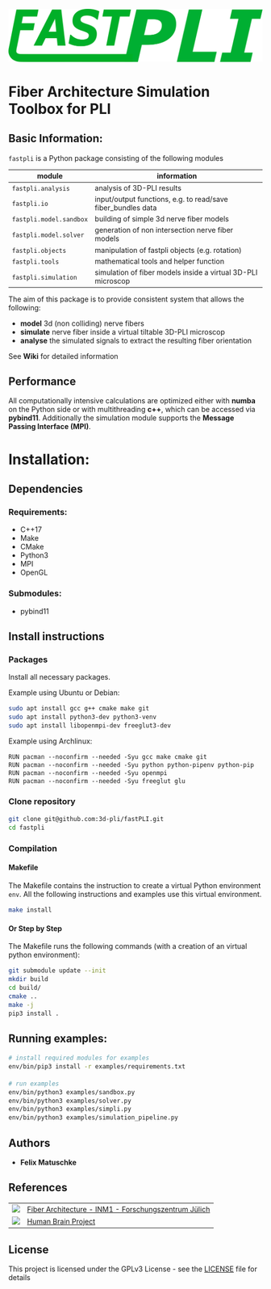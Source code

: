 <!-- 
________             ___________________________
___  __/_____ _________  /___  __ \__  /____  _/
__  /_ _  __ `/_  ___/  __/_  /_/ /_  /  __  /  
_  __/ / /_/ /_(__  )/ /_ _  ____/_  /____/ /   
/_/    \__,_/ /____/ \__/ /_/     /_____/___/    
-->
![](logo.png)

# Fiber Architecture Simulation Toolbox for PLI

## Basic Information:
`fastpli` is a Python package consisting of the following modules

| module                  | information                                                  |
| ----------------------- | ------------------------------------------------------------ |
| `fastpli.analysis`      | analysis of 3D-PLI results                                   |
| `fastpli.io`            | input/output functions, e.g. to read/save fiber_bundles data |
| `fastpli.model.sandbox` | building of simple 3d nerve fiber models                     |
| `fastpli.model.solver`  | generation of non intersection nerve fiber models            |
| `fastpli.objects`       | manipulation of fastpli objects (e.g. rotation)              |
| `fastpli.tools`         | mathematical tools and helper function                       |
| `fastpli.simulation`    | simulation of fiber models inside a virtual 3D-PLI microscop |

The aim of this package is to provide consistent system that allows the following: 
* **model** 3d (non colliding) nerve fibers
* **simulate** nerve fiber inside a virtual tiltable 3D-PLI microscop
* **analyse** the simulated signals to extract the resulting fiber orientation

See **Wiki** for detailed information

## Performance
All computationally intensive calculations are optimized either with **numba** on the Python side or with multithreading **c++**, which can be accessed via **pybind11**. Additionally the simulation module supports the **Message Passing Interface (MPI)**.

# Installation:

## Dependencies
### Requirements:
 - C++17
 - Make
 - CMake
 - Python3
 - MPI
 - OpenGL

### Submodules:
 - pybind11

## Install instructions

### Packages

Install all necessary packages.

Example using Ubuntu or Debian:

```sh
sudo apt install gcc g++ cmake make git 
sudo apt install python3-dev python3-venv
sudo apt install libopenmpi-dev freeglut3-dev
```
<!-- libhdf5-openmpi-dev -->

Example using Archlinux:

```
RUN pacman --noconfirm --needed -Syu gcc make cmake git
RUN pacman --noconfirm --needed -Syu python python-pipenv python-pip
RUN pacman --noconfirm --needed -Syu openmpi
RUN pacman --noconfirm --needed -Syu freeglut glu
```
<!--  hdf5-openmpi -->

### Clone repository

```sh
git clone git@github.com:3d-pli/fastPLI.git
cd fastpli
```

### Compilation 

#### Makefile

The Makefile contains the instruction to create a virtual Python environment `env`. 
All the following instructions and examples use this virtual environment.

```sh
make install
```

#### Or Step by Step

The Makefile runs the following commands (with a creation of an virtual python environment):

```sh
git submodule update --init
mkdir build
cd build/
cmake ..
make -j
pip3 install .
```

## Running examples:

```sh
# install required modules for examples
env/bin/pip3 install -r examples/requirements.txt

# run examples
env/bin/python3 examples/sandbox.py
env/bin/python3 examples/solver.py
env/bin/python3 examples/simpli.py
env/bin/python3 examples/simulation_pipeline.py
```

## Authors
* **Felix Matuschke**

## References
|                                                                                                                                                                                                                |                                                                                                                                                              |
| :------------------------------------------------------------------------------------------------------------------------------------------------------------------------------------------------------------: | ------------------------------------------------------------------------------------------------------------------------------------------------------------ |
| [![](https://www.fz-juelich.de/SharedDocs/Bilder/INM/INM-1/DE/PLI/PLI-GruppenLogo.png?__blob=thumbnail)](https://www.fz-juelich.de/inm/inm-1/EN/Forschung/Fibre%20Architecture/Fibre%20Architecture_node.html) | [Fiber Architecture - INM1 - Forschungszentrum Jülich](https://www.fz-juelich.de/inm/inm-1/EN/Forschung/Fibre%20Architecture/Fibre%20Architecture_node.html) |
|                                                 [![](https://sos-ch-dk-2.exo.io/public-website-production/img/HBP.png)](https://www.humanbrainproject.eu/en/)                                                  | [Human Brain Project](https://www.humanbrainproject.eu/en/)                                                                                                  |

## License
This project is licensed under the GPLv3 License - see the [LICENSE](LICENSE) file for details

